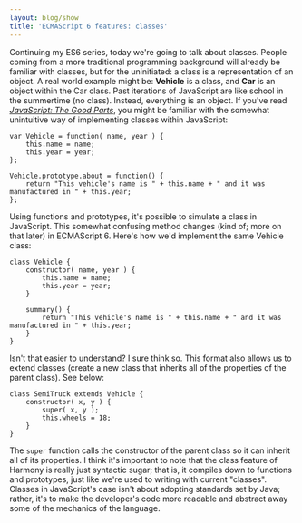 ```yaml
---
layout: blog/show
title: 'ECMAScript 6 features: classes'
---
```

Continuing my ES6 series, today we're going to talk about classes. People coming from a more traditional programming background will already be familiar with classes, but for the uninitiated: a class is a representation of an object. A real world example might be: **Vehicle** is a class, and **Car** is an object within the Car class. Past iterations of JavaScript are like school in the summertime (no class). Instead, everything is an object. If you've read [*JavaScript: The Good Parts*](http://www.amazon.com/gp/product/0596517742/ref=as_li_ss_tl?ie=UTF8&camp=1789&creative=390957&creativeASIN=0596517742&linkCode=as2&tag=sa0c7-20 "Amazon - JavaScript: The Good Parts by Douglas Crockford"), you might be familiar with the somewhat unintuitive way of implementing classes within JavaScript:

~~~
var Vehicle = function( name, year ) {
	this.name = name;
	this.year = year;
};

Vehicle.prototype.about = function() {
	return "This vehicle's name is " + this.name + " and it was manufactured in " + this.year;
};
~~~

Using functions and prototypes, it's possible to simulate a class in JavaScript. This somewhat confusing method changes (kind of; more on that later) in ECMAScript 6. Here's how we'd implement the same Vehicle class:

~~~
class Vehicle {
	constructor( name, year ) {
		this.name = name;
		this.year = year;
	}

	summary() {
		return "This vehicle's name is " + this.name + " and it was manufactured in " + this.year;
	}
}
~~~

Isn't that easier to understand? I sure think so. This format also allows us to extend classes (create a new class that inherits all of the properties of the parent class). See below:

~~~
class SemiTruck extends Vehicle {
	constructor( x, y ) {
		super( x, y );
		this.wheels = 18;
	}
}
~~~

The `super` function calls the constructor of the parent class so it can inherit all of its properties. I think it's important to note that the class feature of Harmony is really just syntactic sugar; that is, it compiles down to functions and prototypes, just like we're used to writing with current "classes". Classes in JavaScript's case isn't about adopting standards set by Java; rather, it's to make the developer's code more readable and abstract away some of the mechanics of the language.
